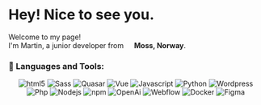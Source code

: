 <h1>Hey! Nice to see you.</h1>

<p>Welcome to my page!</br> I'm Martin, a junior developer from <img src="https://cdn-icons-png.flaticon.com/512/5315/5315731.png" width="13"/> <b>Moss, Norway</b>.</p>
<h3>🔨 Languages and Tools:</h3>
<p style="text-align:center;">
  <img alt="html5" src="https://img.shields.io/badge/-HTML5-E34F26?style=flat-square&logo=html5&logoColor=white" />
  <img alt="Sass" src="https://img.shields.io/badge/-Sass-CC6699?style=flat-square&logo=sass&logoColor=white" />
  <img alt="Quasar" src="https://img.shields.io/badge/-Quasar-00b4ff?style=flat-square&logo=quasar&logoColor=white" />
  <img alt="Vue" src="https://img.shields.io/badge/-Vue3-41b883?style=flat-square&logo=vuedotjs&logoColor=white" />
  <img alt="Javascript" src="https://img.shields.io/badge/-Javascript-f7df1e?style=flat-square&logo=javascript&logoColor=white" />
  <img alt="Python" src="https://img.shields.io/badge/-Python-306998?style=flat-square&logo=python&logoColor=white" />
  <img alt="Wordpress" src="https://img.shields.io/badge/-Wordpress-00749c?style=flat-square&logo=wordpress&logoColor=white" />
  <img alt="Php" src="https://img.shields.io/badge/-Php-787CB5?style=flat-square&logo=php&logoColor=white" />
  <img alt="Nodejs" src="https://img.shields.io/badge/-Nodejs-43853d?style=flat-square&logo=Node.js&logoColor=white" />
  <img alt="npm" src="https://img.shields.io/badge/-NPM-CB3837?style=flat-square&logo=npm&logoColor=white" />
  <img alt="OpenAi" src="https://img.shields.io/badge/-OpenAi-11a281?style=flat-square&logo=openai&logoColor=white" />
  <img alt="Webflow" src="https://img.shields.io/badge/-Webflow-404ff2?style=flat-square&logo=webflow&logoColor=white" />
  <img alt="Docker" src="https://img.shields.io/badge/-Docker-46a2f1?style=flat-square&logo=docker&logoColor=white" />
  <img alt="Figma" src="https://img.shields.io/badge/-Figma-FD3D39?style=flat-square&logo=figma&logoColor=white" />
</p>
